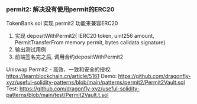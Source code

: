 ### permit2: 解决没有使用permit的ERC20

TokenBank.sol 实现 permit2 功能来兼容ERC20
1. 实现 depositWithPermit2( IERC20 token, uint256 amount, PermitTransferFrom memory permit, bytes calldata signature)
2. 输出测试用例
3. 前端签名完之后, 调用合约depositWithPermit2

Uniswap Permit2 - 高效、一致和安全的授权: https://learnblockchain.cn/article/5161
Demo: https://github.com/dragonfly-xyz/useful-solidity-patterns/blob/main/patterns/permit2/Permit2Vault.sol
Test: https://github.com/dragonfly-xyz/useful-solidity-patterns/blob/main/test/Permit2Vault.t.sol